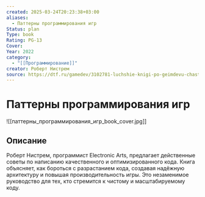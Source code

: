 ```yaml
---
created: 2025-03-24T20:23:38+03:00
aliases:
  - Паттерны программирования игр
Status: plan
Type: book
Rating: PG-13
Cover:
Year: 2022
category:
  - "[[Программирование]]"
creator: Роберт Нистрем
source: https://dtf.ru/gamedev/3102781-luchshie-knigi-po-geimdevu-chast-2
---
```


# Паттерны программирования игр

![[паттерны_программирования_игр_book_cover.jpg]]



## Описание

Роберт Нистрем, программист Electronic Arts, предлагает действенные советы по написанию качественного и оптимизированного кода. Книга объясняет, как бороться с разрастанием кода, создавая надёжную архитектуру и повышая производительность игры. Это незаменимое руководство для тех, кто стремится к чистому и масштабируемому коду.
